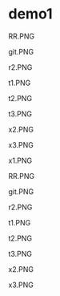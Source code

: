 # demo1

RR.PNG

git.PNG

r2.PNG

t1.PNG

t2.PNG

t3.PNG

x2.PNG

x3.PNG

x1.PNG

RR.PNG

git.PNG

r2.PNG

t1.PNG

t2.PNG

t3.PNG

x2.PNG

x3.PNG
